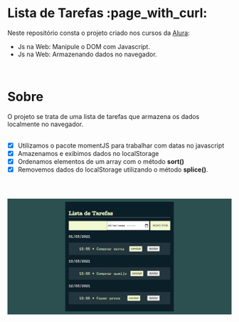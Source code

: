 <h1>Lista de Tarefas :page_with_curl: </h1>


Neste repositório consta o projeto criado nos cursos da [Alura](https://www.alura.com.br/):

<ul>
<li>Js na Web: Manipule o DOM com Javascript.</li>
<li>Js na Web: Armazenando dados no navegador.
</ul> <br>


<h1>Sobre</h1>
O projeto se trata de uma lista de tarefas que armazena os dados localmente no navegador. <br><br>

- [x] Utilizamos o pacote momentJS para trabalhar com datas no javascript<br>
- [x] Amazenamos e exibimos dados no localStorage<br>
- [x] Ordenamos elementos de um array com o método **sort()**<br>
- [x] Removemos dados do localStorage utilizando o método **splice()**.<br><br>

<h1>
  <img alt="Lista de Tarefas" src="./assets/img/lista-de-tarefas.JPG" />
</h1>
